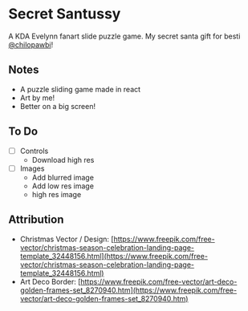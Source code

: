 # Secret Santussy

A KDA Evelynn fanart slide puzzle game. My secret santa gift for besti [@chilopawbi](https://www.twitter.com/chilopawbi)!

## Notes

- A puzzle sliding game made in react
- Art by me!
- Better on a big screen!

## To Do

- [ ] Controls
  - Download high res
- [ ] Images
  - Add blurred image
  - Add low res image 
  - high res image


## Attribution

- Christmas Vector / Design: [https://www.freepik.com/free-vector/christmas-season-celebration-landing-page-template_32448156.html](https://www.freepik.com/free-vector/christmas-season-celebration-landing-page-template_32448156.html)
- Art Deco Border: [https://www.freepik.com/free-vector/art-deco-golden-frames-set_8270940.htm](https://www.freepik.com/free-vector/art-deco-golden-frames-set_8270940.htm)
